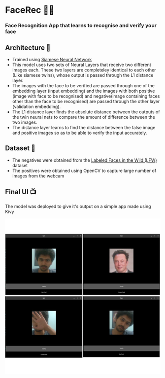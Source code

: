 # FaceRec :male_detective:

### Face Recognition App that learns to recognise and verify your face


## Architecture 🔬
- Trained using [Siamese Neural Network](https://www.cs.cmu.edu/~rsalakhu/papers/oneshot1.pdf)
- This model uses two sets of Neural Layers that receive two different images each. These two layers are completeley identical to each other (Like siamese twins), whose output is passed through the L1 distance layer.
- The images with the face to be verified are passed through one of the embedding layer (input embedding) and the images with both positive (image with face to be recognised) and negative(image containing faces other than the face to be recognised) are passed through the other layer (validation embedding).
- The L1 distance layer finds the absolute distance between the outputs of the twin neural nets to compare the amount of difference between the two images.
- The distance layer learns to find the distance between the false image and positive images so as to be able to verify the input accurately.


## Dataset 📂
- The negatives were obtained from the [Labeled Faces in the Wild (LFW)](https://www.cs.cmu.edu/~rsalakhu/papers/oneshot1.pdf) dataset
- The positives were obtained using OpenCV to capture large number of images from the webcam

## Final UI :tv:

The model was deployed to give it's output on a simple app made using Kivy

![UI](/Assets/UI.png)
